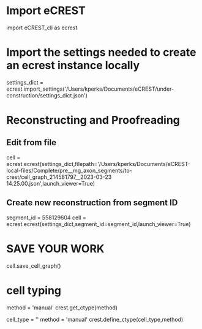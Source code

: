 # Import eCREST

import eCREST_cli as ecrest

# Import the settings needed to create an ecrest instance locally

settings_dict = ecrest.import_settings('/Users/kperks/Documents/eCREST/under-construction/settings_dict.json')

# Reconstructing and Proofreading

## Edit from file

cell = ecrest.ecrest(settings_dict,filepath='/Users/kperks/Documents/eCREST-local-files/Complete/pre__mg_axon_segments/to-crest/cell_graph_214581797__2023-03-23 14.25.00.json',launch_viewer=True)

## Create new reconstruction from segment ID
segment_id = 558129604
cell = ecrest.ecrest(settings_dict,segment_id=segment_id,launch_viewer=True)

# SAVE YOUR WORK

cell.save_cell_graph()

# cell typing

method = 'manual'
crest.get_ctype(method)

cell_type = ''
method = 'manual'
crest.define_ctype(cell_type,method)